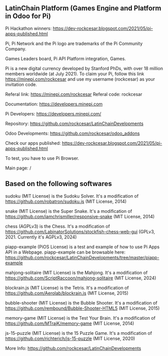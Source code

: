 LatinChain Platform (Games Engine and Platform in Odoo for Pi)
-----------------

Pi Hackathon winners: https://dev-rockcesar.blogspot.com/2021/05/pi-apps-published.html

Pi, Pi Network and the Pi logo are trademarks of the Pi Community Company.

Games Leaders board, Pi API Platform integration, Games.

Pi is a new digital currency developed by Stanford PhDs, with over 18 million members worldwide (at July 2021). To claim your Pi, follow this link https://minepi.com/rockcesar and use my username (rockcesar) as your invitation code.

Referal link: https://minepi.com/rockcesar
Referal code: rockcesar

Documentation: https://developers.minepi.com

Pi Developers: https://developers.minepi.com/

Repository: https://github.com/rockcesar/LatinChainDevelopments

Odoo Developments: https://github.com/rockcesar/odoo_addons

Check our apps published: https://dev-rockcesar.blogspot.com/2021/05/pi-apps-published.html

To test, you have to use Pi Browser.

Main page: /

Based on the following softwares
-----------------

sudoku (MIT License) is the Sudoku Solver. It's a modification of https://github.com/robatron/sudoku.js (MIT License, 2014)

snake (MIT License) is the Super Snake. It's a modification of https://github.com/iamchrismiller/responsive-snake (MIT License, 2014)

chess (AGPLv3) is the Chess. It's a modification of https://github.com/LabinatorSolutions/stockfish-chess-web-gui (GPLv3, 2021. Currently it's AGPLv3, 2024)

piapp-example (PiOS License) is a test and example of how to use Pi Apps API in a Webpage.
piapp-example can be browsable here: https://github.com/rockcesar/LatinChainDevelopments/tree/master/piapp-example

mahjong-solitaire (MIT License) is the Mahjong. It's a modification of https://github.com/ScriptRaccoon/mahjong-solitaire (MIT License, 2024)

blockrain.js (MIT License) is the Tetris. It's a modification of https://github.com/Aerolab/blockrain.js (MIT License, 2015)

bubble-shooter (MIT License) is the Bubble Shooter. It's a modification of https://github.com/rembound/Bubble-Shooter-HTML5 (MIT License, 2015)

memory-game (MIT License) is the Test Your Brain. It's a modification of https://github.com/MTrajK/memory-game (MIT License, 2014)

js-15-puzzle (MIT License) is the 15 Puzzle Game. It's a modification of https://github.com/richterich/js-15-puzzle (MIT License, 2020)

More Info: https://github.com/rockcesar/LatinChainDevelopments
